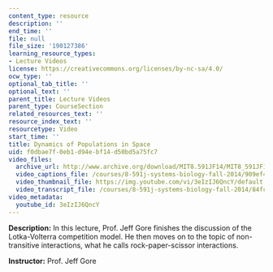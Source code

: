```yaml
---
content_type: resource
description: ''
end_time: ''
file: null
file_size: '190127386'
learning_resource_types:
- Lecture Videos
license: https://creativecommons.org/licenses/by-nc-sa/4.0/
ocw_type: ''
optional_tab_title: ''
optional_text: ''
parent_title: Lecture Videos
parent_type: CourseSection
related_resources_text: ''
resource_index_text: ''
resourcetype: Video
start_time: ''
title: Dynamics of Populations in Space
uid: f0dbae7f-0eb1-d94e-bf14-d50bd5a75fc7
video_files:
  archive_url: http://www.archive.org/download/MIT8.591JF14/MIT8_591JF14_lec23_300k.mp4
  video_captions_file: /courses/8-591j-systems-biology-fall-2014/909ef43f54cf54eca85d1ad44f43fd49_3eIzIJ6QncY.vtt
  video_thumbnail_file: https://img.youtube.com/vi/3eIzIJ6QncY/default.jpg
  video_transcript_file: /courses/8-591j-systems-biology-fall-2014/84fc45d756bc031a2f52ab2bba936454_3eIzIJ6QncY.pdf
video_metadata:
  youtube_id: 3eIzIJ6QncY
---
```


**Description:** In this lecture, Prof. Jeff Gore finishes the discussion of the Lotka-Volterra competition model. He then moves on to the topic of non-transitive interactions, what he calls rock-paper-scissor interactions.

**Instructor:** Prof. Jeff Gore

